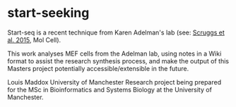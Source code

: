 # start-seeking

Start-seq is a recent technique from Karen Adelman's lab (see: [Scruggs et al. 2015](http://www.cell.com/molecular-cell/abstract/S1097-2765(15)00262-2), Mol Cell).

This work analyses MEF cells from the Adelman lab, using notes in a Wiki format to assist the research synthesis process, and make the output of this Masters project potentially accessible/extensible in the future.

Louis Maddox
University of Manchester
Research project being prepared for the MSc in Bioinformatics and Systems Biology at the University of Manchester.
